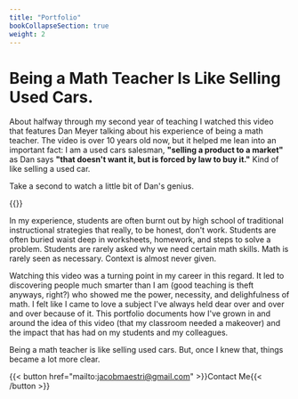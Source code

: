 ```yaml
---
title: "Portfolio"
bookCollapseSection: true
weight: 2
---
```


# Being a Math Teacher Is Like Selling Used Cars.

About halfway through my second year of teaching I watched this video that features Dan Meyer talking about his experience of being a math teacher. The video is over 10 years old now, but it helped me lean into an important fact: I am a used cars salesman, **"selling a product to a market"** as Dan says **"that doesn't want it, but is forced by law to buy it."** Kind of like selling a used car.

Take a second to watch a little bit of Dan's genius.

{{<youtube NWUFjb8w9Ps>}}

In my experience, students are often burnt out by high school of traditional instructional strategies that really, to be honest, don't work. Students are often buried waist deep in worksheets, homework, and steps to solve a problem. Students are rarely asked why we need certain math skills. Math is rarely seen as necessary. Context is almost never given.

Watching this video was a turning point in my career in this regard. It led to discovering people much smarter than I am (good teaching is theft anyways, right?) who showed me the power, necessity, and delighfulness of math. I felt like I came to love a subject I've always held dear over and over and over because of it. This portfolio documents how I've grown in and around the idea of this video (that my classroom needed a makeover) and the impact that has had on my students and my colleagues.

Being a math teacher is like selling used cars. But, once I knew that, things became a lot more clear.

{{< button href="mailto:jacobmaestri@gmail.com" >}}Contact Me{{< /button >}}
